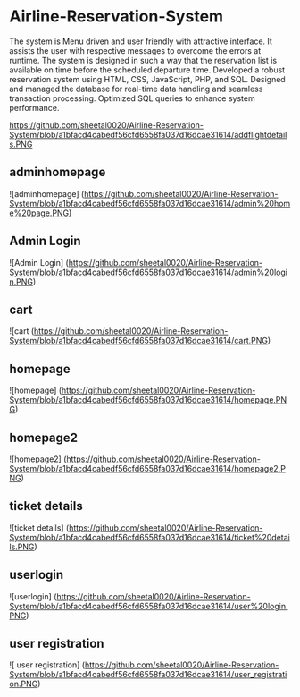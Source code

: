 # Airline-Reservation-System
The system is Menu driven and user friendly with 
attractive interface. It assists the user with respective messages to overcome the errors at 
runtime. The system is designed in such a way that the reservation list is available on time 
before the scheduled departure time.
Developed a robust reservation system using HTML, CSS, JavaScript, PHP, and SQL. Designed and managed the database for real-time data handling and seamless transaction processing. 
Optimized SQL queries to enhance system performance.

https://github.com/sheetal0020/Airline-Reservation-System/blob/a1bfacd4cabedf56cfd6558fa037d16dcae31614/addflightdetails.PNG

## adminhomepage
![adminhomepage] (https://github.com/sheetal0020/Airline-Reservation-System/blob/a1bfacd4cabedf56cfd6558fa037d16dcae31614/admin%20home%20page.PNG)

## Admin Login
![Admin Login] (https://github.com/sheetal0020/Airline-Reservation-System/blob/a1bfacd4cabedf56cfd6558fa037d16dcae31614/admin%20login.PNG)

## cart
![cart (https://github.com/sheetal0020/Airline-Reservation-System/blob/a1bfacd4cabedf56cfd6558fa037d16dcae31614/cart.PNG)

## homepage
![homepage] (https://github.com/sheetal0020/Airline-Reservation-System/blob/a1bfacd4cabedf56cfd6558fa037d16dcae31614/homepage.PNG)

## homepage2
![homepage2] (https://github.com/sheetal0020/Airline-Reservation-System/blob/a1bfacd4cabedf56cfd6558fa037d16dcae31614/homepage2.PNG)

## ticket details
![ticket details] (https://github.com/sheetal0020/Airline-Reservation-System/blob/a1bfacd4cabedf56cfd6558fa037d16dcae31614/ticket%20details.PNG)

## userlogin
![userlogin] (https://github.com/sheetal0020/Airline-Reservation-System/blob/a1bfacd4cabedf56cfd6558fa037d16dcae31614/user%20login.PNG)

## user registration
![ user registration] (https://github.com/sheetal0020/Airline-Reservation-System/blob/a1bfacd4cabedf56cfd6558fa037d16dcae31614/user_registration.PNG)
